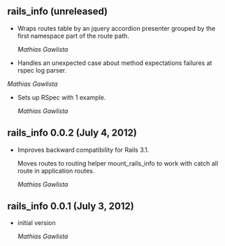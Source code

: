 ## rails_info (unreleased) ##

*   Wraps routes table by an jquery accordion presenter grouped by the first namespace part of the route path.

    *Mathias Gawlista*

*   Handles an unexpected case about method expectations failures at rspec log parser.

   *Mathias Gawlista* 

*   Sets up RSpec with 1 example.

    *Mathias Gawlista*

## rails_info 0.0.2 (July 4, 2012)

*   Improves backward compatibility for Rails 3.1.

    Moves routes to routing helper mount_rails_info to work with catch all route in application routes.

    *Mathias Gawlista*

## rails_info 0.0.1 (July 3, 2012)

*   initial version

    *Mathias Gawlista*

